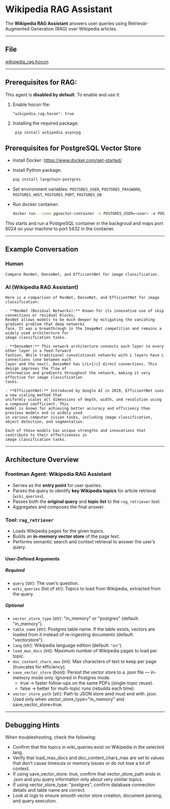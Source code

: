 # Wikipedia RAG Assistant

The **Wikipedia RAG Assistant** answers user queries using Retrieval-Augmented Generation (RAG) over Wikipedia articles.

---

## File

[wikipedia_rag.hocon](../../registries/wikipedia_rag.hocon)

---

## Prerequisites for RAG:

This agent is **disabled by default**. To enable and use it:

1. Enable hocon file:
   
   ```hocon
   "wikipedia_rag.hocon": true
   ```
2. Installing the required package:

   ```bash
    pip install wikipedia asyncpg
    ```
   
## Prerequisites for PostgreSQL Vector Store

* Install Docker: https://www.docker.com/get-started/
* Install Python package:

    ```bash
    pip install langchain-postgres
    ```

* Set environment variables: `POSTGRES_USER`, `POSTGRES_PASSWORD`, `POSTGRES_HOST`, `POSTGRES_PORT`, `POSTGRES_DB`
* Run docker container:

    ```bash
    docker run --name pgvector-container -e POSTGRES_USER=<user> -e POSTGRES_PASSWORD=<password> -e POSTGRES_DB=<db_name> -p 6024:5432 -d pgvector/pgvector:pg16
    ```
    
This starts and run a PostgreSQL container in the backgroud and maps port 6024 on your machine to port 5432 in the container.

---

## Example Conversation

### Human

```text
Compare ResNet, DenseNet, and EfficientNet for image classification.
```

### AI (Wikipedia RAG Assistant)

```text
Here is a comparison of ResNet, DenseNet, and EfficientNet for image classification:

- **ResNet (Residual Networks):** Known for its innovative use of skip connections or residual blocks,
ResNet allows models to be much deeper by mitigating the vanishing gradient problem that deep networks
face. It was a breakthrough in the ImageNet competition and remains a widely used architecture for
image classification tasks.

- **DenseNet:** This network architecture connects each layer to every other layer in a feed-forward
fashion. While traditional convolutional networks with L layers have L connections (one between each
layer and the next), DenseNet has L(L+1)/2 direct connections. This design improves the flow of
information and gradients throughout the network, making it very effective for image classification
tasks.

- **EfficientNet:** Introduced by Google AI in 2019, EfficientNet uses a new scaling method that
uniformly scales all dimensions of depth, width, and resolution using a compound coefficient. This
model is known for achieving better accuracy and efficiency than previous models and is widely used
in various computer vision tasks, including image classification, object detection, and segmentation.

Each of these models has unique strengths and innovations that contribute to their effectiveness in
image classification tasks.
```

---

## Architecture Overview

### Frontman Agent: **Wikipedia RAG Assistant**

* Serves as the **entry point** for user queries.  
* Parses the query to identify **key Wikipedia topics** for article retrieval (`wiki_queries`).  
* Passes both the **original query** and **topic list** to the `rag_retriever` tool.  
* Aggregates and composes the final answer.

### Tool: `rag_retriever`

* Loads Wikipedia pages for the given topics.
* Builds an **in-memory vector store** of the page text.  
* Performs semantic search and context retrieval to answer the user’s query.

#### User-Defined Arguments

##### Required

- `query` (str): The user’s question.  
- `wiki_queries` (list of str): Topics to load from Wikipedia, extracted from the query.

##### Optional

- `vector_store_type` (str): "in_memory" or "postgres" (default: "in_memory").
- `table_name` (str): Postgres table name. If the table exists, vectors are loaded from it instead of re-ingesting documents (default: "vectorstore").
- `lang` (str): Wikipedia language edition (default: `"en"`).  
- `load_max_docs` (int): Maximum number of Wikipedia pages to load per topic.  
- `doc_content_chars_max` (int): Max characters of text to keep per page (truncates for efficiency).  
- `save_vector_store` (bool): Persist the vector store to a .json file — in-memory mode only. Ignored in Postgres mode.
    - true → faster follow-ups on the same PDFs (single-topic reuse).
    - false → better for multi-topic runs (rebuilds each time).
- `vector_store_path` (str): Path to JSON store amd must end with .json. Used only when vector_store_type="in_memory" and save_vector_store=true.

---

## Debugging Hints

When troubleshooting, check the following:

- Confirm that the topics in wiki_queries exist on Wikipedia in the selected lang.
- Verify that load_max_docs and doc_content_chars_max are set to values that don’t cause timeouts or memory issues or do not lose a lot of context.
- If using save_vector_store: true, confirm that vector_store_path ends in .json and you query information only about very similar topics.
- If using vector_store_type: "postgres", confirm database connection details and table name are correct.
- Look at logs to ensure smooth vector store creation, document parsing, and query execution.
